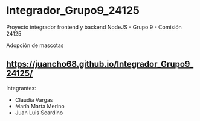 # Integrador_Grupo9_24125
Proyecto integrador frontend y backend NodeJS - Grupo 9 - Comisión 24125

Adopción de mascotas
## https://juancho68.github.io/Integrador_Grupo9_24125/

  
Integrantes:
- Claudia Vargas
- María Marta Merino
- Juan Luis Scardino

